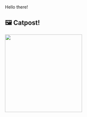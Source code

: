 Hello there!



## 🖼️ Catpost!

<sub>
    <img src="https://cdn2.thecatapi.com/images/u6ysRxX4b.false" height="256">
</sub>

